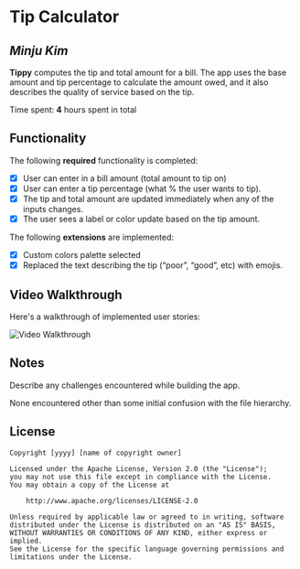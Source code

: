 # Tip Calculator 

## *Minju Kim*

**Tippy** computes the tip and total amount for a bill. The app uses the base amount and tip percentage to calculate the amount owed, and it also describes the quality of service based on the tip.

Time spent: **4** hours spent in total

## Functionality 

The following **required** functionality is completed:

* [x] User can enter in a bill amount (total amount to tip on)
* [x] User can enter a tip percentage (what % the user wants to tip).
* [x] The tip and total amount are updated immediately when any of the inputs changes.
* [x] The user sees a label or color update based on the tip amount. 

The following **extensions** are implemented:

* [x] Custom colors palette selected
* [x] Replaced the text describing the tip (“poor”, “good”, etc) with emojis.

## Video Walkthrough

Here's a walkthrough of implemented user stories:

<img src='https://media.giphy.com/media/zqohBuOoWcdUwTCzJN/giphy.gif' title='Video Walkthrough' width='' alt='Video Walkthrough' />

## Notes

Describe any challenges encountered while building the app.

None encountered other than some initial confusion with the file hierarchy. 

## License

    Copyright [yyyy] [name of copyright owner]

    Licensed under the Apache License, Version 2.0 (the "License");
    you may not use this file except in compliance with the License.
    You may obtain a copy of the License at

        http://www.apache.org/licenses/LICENSE-2.0

    Unless required by applicable law or agreed to in writing, software
    distributed under the License is distributed on an "AS IS" BASIS,
    WITHOUT WARRANTIES OR CONDITIONS OF ANY KIND, either express or implied.
    See the License for the specific language governing permissions and
    limitations under the License.
